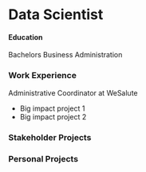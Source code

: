 # Data Scientist 

#### Education
Bachelors Business Administration

### Work Experience
Administrative Coordinator at WeSalute
- Big impact project 1
- Big impact project 2

### Stakeholder Projects

### Personal Projects
